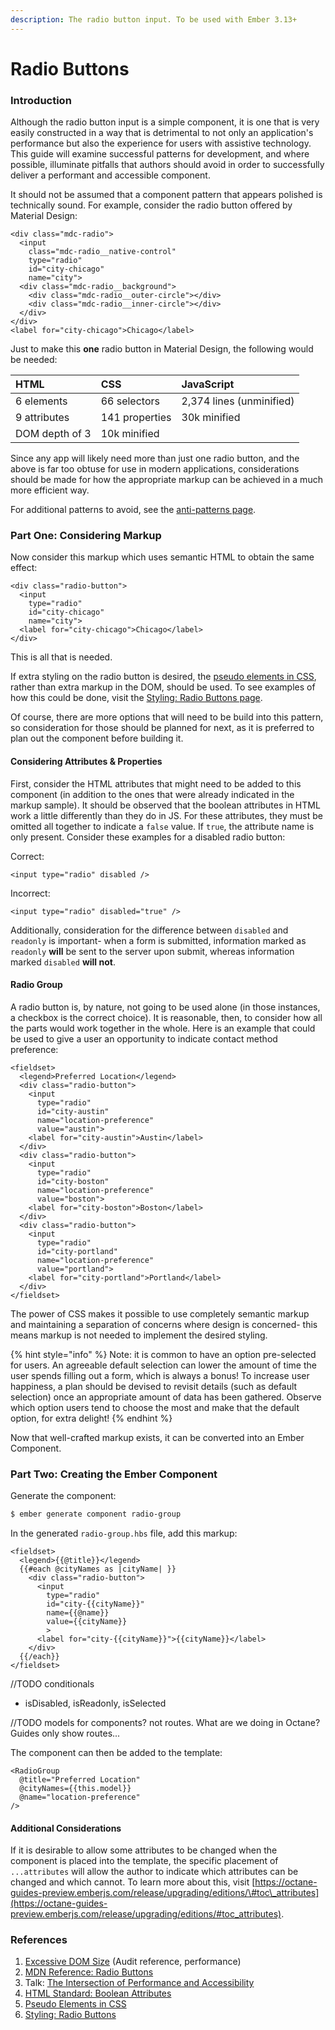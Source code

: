 ```yaml
---
description: The radio button input. To be used with Ember 3.13+
---
```


# Radio Buttons

### Introduction

Although the radio button input is a simple component, it is one that is very easily constructed in a way that is detrimental to not only an application's performance but also the experience for users with assistive technology. This guide will examine successful patterns for development, and where possible, illuminate pitfalls that authors should avoid in order to successfully deliver a performant and accessible component. 

It should not be assumed that a component pattern that appears polished is technically sound. For example, consider the radio button offered by Material Design: 

```markup
<div class="mdc-radio">
  <input
    class="mdc-radio__native-control"
    type="radio"
    id="city-chicago"
    name="city">
  <div class="mdc-radio__background">
    <div class="mdc-radio__outer-circle"></div>
    <div class="mdc-radio__inner-circle"></div>
  </div>
</div>
<label for="city-chicago">Chicago</label>
```

Just to make this **one** radio button in Material Design, the following would be needed:

| HTML | CSS | JavaScript |
| :--- | :--- | :--- |
| 6 elements | 66 selectors | 2,374 lines \(unminified\) |
| 9 attributes | 141 properties | 30k minified |
| DOM depth of 3 | 10k minified |  |

Since any app will likely need more than just one radio button, and the above is far too obtuse for use in modern applications, considerations should be made for how the appropriate markup can be achieved in a much more efficient way. 

For additional patterns to avoid, see the [anti-patterns page](antipatterns-radio-buttons.md). 

### Part One: Considering Markup

Now consider this markup which uses semantic HTML to obtain the same effect:

```markup
<div class="radio-button">
  <input
    type="radio"
    id="city-chicago"
    name="city">
  <label for="city-chicago">Chicago</label>
</div>
```

This is all that is needed. 

If extra styling on the radio button is desired, the [pseudo elements in CSS](https://developer.mozilla.org/en-US/docs/Web/CSS/Pseudo-elements), rather than extra markup in the DOM, should be used. To see examples of how this could be done, visit the [Styling: Radio Buttons page](styling-radio-buttons.md). 

Of course, there are more options that will need to be build into this pattern, so consideration for those should be planned for next, as it is preferred to plan out the component before building it.

#### Considering Attributes & Properties

First, consider the HTML attributes that might need to be added to this component \(in addition to the ones that were already indicated in the markup sample\). It should be observed that the boolean attributes in HTML work a little differently than they do in JS. For these attributes, they must be omitted all together to indicate a `false` value. If `true`, the attribute name is only present. Consider these examples for a disabled radio button:

Correct:

```markup
<input type="radio" disabled />
```

Incorrect:

```markup
<input type="radio" disabled="true" />
```

Additionally, consideration for the difference between `disabled` and `readonly` is important- when a form is submitted, information marked as `readonly` **will** be sent to the server upon submit, whereas information marked `disabled` **will not**. 

#### Radio Group

A radio button is, by nature, not going to be used alone \(in those instances, a checkbox is the correct choice\). It is reasonable, then, to consider how all the parts would work together in the whole. Here is an example that could be used to give a user an opportunity to indicate contact method preference:

```markup
<fieldset>
  <legend>Preferred Location</legend>
  <div class="radio-button">
    <input
      type="radio"
      id="city-austin"
      name="location-preference"
      value="austin">
    <label for="city-austin">Austin</label>
  </div>
  <div class="radio-button">
    <input
      type="radio"
      id="city-boston"
      name="location-preference"
      value="boston">
    <label for="city-boston">Boston</label>
  </div>
  <div class="radio-button">
    <input
      type="radio"
      id="city-portland"
      name="location-preference"
      value="portland">
    <label for="city-portland">Portland</label>
  </div>  
</fieldset>
```

The power of CSS makes it possible to use completely semantic markup and maintaining a separation of concerns where design is concerned- this means markup is not needed to implement the desired styling.

{% hint style="info" %}
Note: it is common to have an option pre-selected for users. An agreeable default selection can lower the amount of time the user spends filling out a form, which is always a bonus! To increase user happiness, a plan should be devised to revisit details \(such as default selection\) once an appropriate amount of data has been gathered. Observe which option users tend to choose the most and make that the default option, for extra delight! 
{% endhint %}

Now that well-crafted markup exists, it can be converted into an Ember Component. 

### Part Two: Creating the Ember Component

Generate the component:

```bash
$ ember generate component radio-group
```

In the generated `radio-group.hbs` file, add this markup:

```markup
<fieldset>
  <legend>{{@title}}</legend>
  {{#each @cityNames as |cityName| }}
    <div class="radio-button">
      <input
        type="radio"
        id="city-{{cityName}}"
        name={{@name}}
        value={{cityName}}
        >
      <label for="city-{{cityName}}">{{cityName}}</label>
    </div>
  {{/each}}
</fieldset>
```

//TODO conditionals

* isDisabled, isReadonly, isSelected

//TODO models for components? not routes. What are we doing in Octane? Guides only show routes... 

The component can then be added to the template:

```markup
<RadioGroup 
  @title="Preferred Location"
  @cityNames={{this.model}}
  @name="location-preference"
/>
```

#### Additional Considerations

If it is desirable to allow some attributes to be changed when the component is placed into the template, the specific placement of `...attributes` will allow the author to indicate which attributes can be changed and which cannot. To learn more about this, visit [https://octane-guides-preview.emberjs.com/release/upgrading/editions/\#toc\_attributes](https://octane-guides-preview.emberjs.com/release/upgrading/editions/#toc_attributes). 

### References

1. [Excessive DOM Size](https://developers.google.com/web/tools/lighthouse/audits/dom-size) \(Audit reference, performance\)
2. [MDN Reference: Radio Buttons](https://developer.mozilla.org/en-US/docs/Web/HTML/Element/input/radio)
3. Talk: [The Intersection of Performance and Accessibility](https://noti.st/ericwbailey/Yfyaxa)
4. [HTML Standard: Boolean Attributes](https://html.spec.whatwg.org/multipage/common-microsyntaxes.html#boolean-attributes)
5. [Pseudo Elements in CSS](https://developer.mozilla.org/en-US/docs/Web/CSS/Pseudo-elements)
6. [Styling: Radio Buttons](styling-radio-buttons.md)

